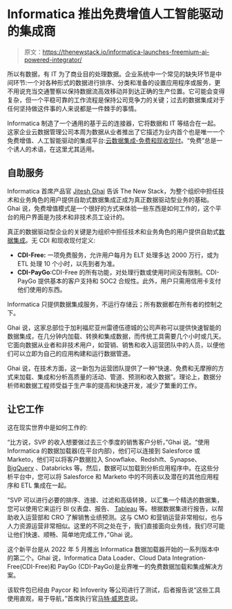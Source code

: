 # Informatica 推出免费增值人工智能驱动的集成商

> 原文：<https://thenewstack.io/informatica-launches-freemium-ai-powered-integrator/>

所以有数据，有 IT 为了商业目的处理数据。企业系统中一个常见的缺失环节是中间环节:一个对各种形式的数据进行排序、分类和准备的设置应用程序或服务，更不用说充当交通警察以保持数据流高效移动并到达正确的生产位置。它可能会变得复杂，但一个平稳可靠的工作流程是保持公司竞争力的关键；过去的数据集成对于任何坚持做这件事的人来说都是一件棘手的事情。

Informatica 制造了一个通用的基于云的连接器，它将数据和 IT 等结合在一起。这家企业云数据管理公司本周为数据从业者推出了它描述为业内首个也是唯一一个免费增值、人工智能驱动的集成平台:[云数据集成-免费和现收现付](https://www.informatica.com/free-paygo)。“免费”总是一个诱人的术语，在这里尤其适用。

## 自助服务

Informatica 首席产品官 [Jitesh Ghai](https://www.linkedin.com/in/jitesh-ghai-a91274/) 告诉 The New Stack，为整个组织中担任技术和业务角色的用户提供自助式数据集成正成为真正数据驱动型业务的基础。Ghai 说，免费增值模式是一个很好的方式来体验一些东西是如何工作的，这个平台的用户界面是为技术和非技术员工设计的。

真正的数据驱动型企业的关键是为组织中担任技术和业务角色的用户提供自助式[数据集成](https://thenewstack.io/the-future-of-data-integration/)。无 CDI 和现收现付定义:

*   **CDI-Free:** 一项免费服务，允许用户每月为 ELT 处理多达 2000 万行，或为 ETL 处理 10 个小时，以先到者为准。
*   **CDI-PayGo**:CDI-Free 的所有功能，对处理行数或使用时间没有限制。CDI-PayGo 提供基本的客户支持和 SOC2 合规性。此外，用户只需用信用卡支付他们使用的东西。

Informatica 只提供数据集成服务，不运行存储云；所有数据都在所有者的控制之下。

Ghai 说，这家总部位于加利福尼亚州雷德伍德城的公司声称可以提供快速智能的数据集成，在几分钟内加载、转换和集成数据，而传统工具需要几个小时或几天。它面向数据从业者和非技术用户，如营销、销售和收入运营团队中的人员，以便他们可以立即为自己的应用构建和运行数据管道。

Ghai 说，在技术方面，这一新包为运营团队提供了一种“快速、免费和无摩擦的方式来加载、集成和分析高质量的活动、管道、预测和收入数据”。理论上，数据分析师和数据工程师受益于生产率的提高和快速开发，减少了繁重的工作。

## 让它工作

这在现实世界中是如何工作的:

“比方说，SVP 的收入想要做过去三个季度的销售客户分析，”Ghai 说。“使用 Informatica 的数据加载器(在平台内部)，他们可以连接到 Salesforce 或 Marketo，他们可以将客户数据拉入 Snowflake、Redshift、Synapse、 [BigQuery](https://thenewstack.io/google-adds-machine-learning-modeling-to-bigquery/) 、Databricks 等。然后，数据可以加载到分析应用程序中。在这些分析平台中，您可以将 Salesforce 和 Marketo 中的不同表以及潜在的其他应用程序和 ETL 集成在一起。

“SVP 可以进行必要的排序、连接、过滤和高级转换，以汇集一个精选的数据集，您可以使用它来运行 BI 仪表盘、报告、 [Tableau](https://thenewstack.io/add-it-up-why-salesforce-and-google-bought-tableau-and-looker/) 等。根据数据集进行报告，以帮助收入运营部和 CRO 了解销售业绩预测。这与 CMO 和营销运营非常相似，也与人力资源运营非常相似。这里的不同之处在于，我们直接面向业务线，我们尽可能让他们快速、顺畅、简单地完成工作，”Ghai 说。

这个新平台是从 2022 年 5 月推出 Informatica 数据加载器开始的一系列版本中的第二个。Ghai 说，Informatica Data Loader、Cloud Data Integration-Free(CDI-Free)和 PayGo (CDI-PayGo)是业界唯一的免费数据加载和集成解决方案。

该软件包已经由 Paycor 和 Infoverity 等公司进行了测试，后者报告说“这些工具使用直观，易于导航，”首席执行官[马特·威恩克](https://www.linkedin.com/in/mwienke/)说。

<svg xmlns:xlink="http://www.w3.org/1999/xlink" viewBox="0 0 68 31" version="1.1"><title>Group</title> <desc>Created with Sketch.</desc></svg>